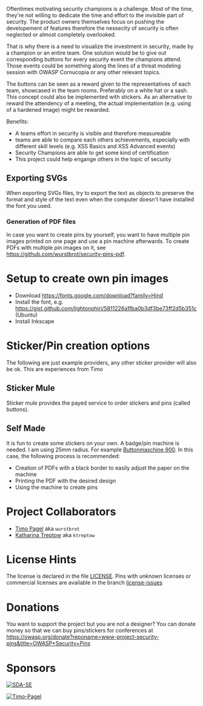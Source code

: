 Oftentimes motivating security champions is a challenge. Most of the time, they're not willing 
to dedicate the time and effort to the invisible part of security. The product owners themselves focus on pushing
the developement of features therefore the nessecity of security is often neglected or almost completely overlooked.

That is why there is a need to visualize the investment in security, made by a champion or an entire team. 
One solution would be to give out corresponding buttons for every security event the champions attend.
Those events could be something along the lines of a threat modeling session with OWASP Cornucopia or any other 
relevant topics.

The buttons can be seen as a reward given to the representatives of each team, showcased in the team rooms.
Preferably on a white hat or a sash. This concept could also be implemented with stickers. 
As an alternative to reward the attendency of a meeting, the actual implementation (e.g. using of a hardened image) might be rewarded.

Benefits:
- A teams effort in security is visible and therefore measureable
- teams are able to compare each others achievements, especially with different skill levels (e.g. XSS Basics and XSS Advanced events)
- Security Champions are able to get some kind of certification
- This project could help engange others in the topic of security

## Exporting SVGs
When exporting SVGs files, try to export the text as objects to preserve the format and style of the text even when the computer doesn't have installed the font you used.

### Generation of PDF files
In case you want to create pins by yourself, you want to have multiple pin images printed on one page and use a pin machine afterwards.
To create PDFs with multiple pin images on it, see https://github.com/wurstbrot/security-pins-pdf.

# Setup to create own pin images
* Download https://fonts.google.com/download?family=Hind
* Install the font, e.g. https://gist.github.com/lightonphiri/5811226a1fba0b3df3be73ff2d5b351c (Ubuntu)
* Install Inkscape

# Sticker/Pin creation options
The following are just example providers, any other sticker provider will also be ok. This are experiences from Timo
## Sticker Mule
Sticker mule provides the payed service to order stickers and pins (called buttons).

## Self Made
It is fun to create some stickers on your own. A badge/pin machine is needed. I am using 25mm radius. For example [Buttonmaschine 900](https://www.badgematic.de/de/buttonmaschinen/buttonmaschine-900-flexi/buttonmaschine-900-flexi-25-mm/buttonmaschine-900-flexi-25-mm-multiplus-100). 
In this case, the following process is recommended:
* Creation of PDFs with a black border to easily adjust the paper on the machine
* Printing the PDF with the desired design
* Using the machine to create pins

# Project Collaborators
- [Timo Pagel](https://github.com/wurstbrot) aka `wurstbrot`
- [Katharina Treptow](https://github.com/ktreptow) aka `ktreptow`

# License Hints
The license is declared in the file [LICENSE](https://github.com/wurstbrot/security-pins/blob/master/LICENCE).
Pins with unknown licenses or commercial licenses are available in the branch [license-issues](https://github.com/wurstbrot/security-pins/tree/license-issues)

# Donations
You want to support the project but you are not a designer? You can donate money so that we can buy pins/stickers for conferences at https://owasp.org/donate?reponame=www-project-security-pins&title=OWASP+Security+Pins

# Sponsors
[![SDA-SE](https://raw.githubusercontent.com/DefectDojo/Documentation/master/doc/img/sda-se-logo.png)](https://sda-se.com/)

[![Timo-Pagel](https://raw.githubusercontent.com/DefectDojo/Documentation/master/doc/img/timo-pagel-logo.png )](https://pagel.pro/)


